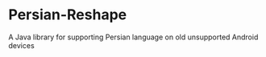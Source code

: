 # Persian-Reshape
A Java library for supporting Persian language on old unsupported Android devices
